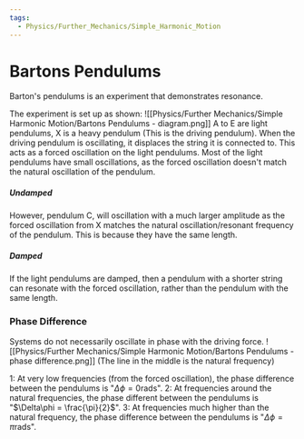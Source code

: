 ```yaml
---
tags:
  - Physics/Further_Mechanics/Simple_Harmonic_Motion
---
```

# Bartons Pendulums
Barton's pendulums is an experiment that demonstrates resonance.

The experiment is set up as shown:
![[Physics/Further Mechanics/Simple Harmonic Motion/Bartons Pendulums - diagram.png]]
A to E are light pendulums, X is a heavy pendulum (This is the driving pendulum). When the driving pendulum is oscillating, it displaces the string it is connected to. This acts as a forced oscillation on the light pendulums.
Most of the light pendulums have small oscillations, as the forced oscillation doesn't match the natural oscillation of the pendulum.
##### Undamped
However, pendulum C, will oscillation with a much larger amplitude as the forced oscillation from X matches the natural oscillation/resonant frequency of the pendulum. This is because they have the same length.
##### Damped
If the light pendulums are damped, then a pendulum with a shorter string can resonate with the forced oscillation, rather than the pendulum with the same length.

### Phase Difference
Systems do not necessarily oscillate in phase with the driving force.
![[Physics/Further Mechanics/Simple Harmonic Motion/Bartons Pendulums - phase difference.png]]
(The line in the middle is the natural frequency)

1: At very low frequencies (from the forced oscillation), the phase difference between the pendulums is "$\Delta\phi = 0$rads".
2: At frequencies around the natural frequencies, the phase different between the pendulums is "$\Delta\phi = \frac{\pi}{2}$".
3: At frequencies much higher than the natural frequency, the phase difference between the pendulums is "$\Delta\phi = \pi$rads".
